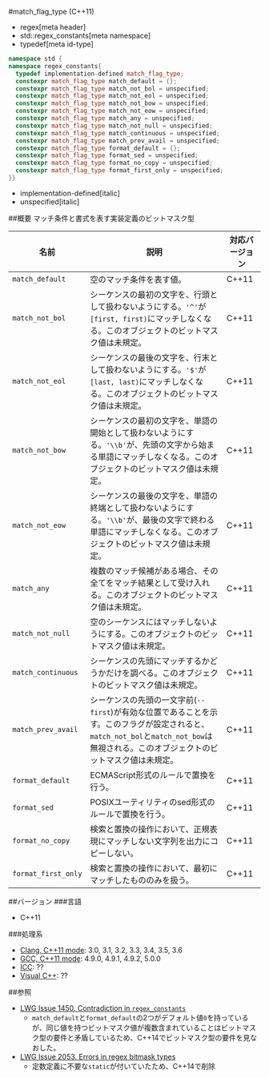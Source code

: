 #match_flag_type (C++11)
* regex[meta header]
* std::regex_constants[meta namespace]
* typedef[meta id-type]

```cpp
namespace std {
namespace regex_constants{
  typedef implementation-defined match_flag_type;
  constexpr match_flag_type match_default = {};
  constexpr match_flag_type match_not_bol = unspecified;
  constexpr match_flag_type match_not_eol = unspecified;
  constexpr match_flag_type match_not_bow = unspecified;
  constexpr match_flag_type match_not_eow = unspecified;
  constexpr match_flag_type match_any = unspecified;
  constexpr match_flag_type match_not_null = unspecified;
  constexpr match_flag_type match_continuous = unspecified;
  constexpr match_flag_type match_prev_avail = unspecified;
  constexpr match_flag_type format_default = {};
  constexpr match_flag_type format_sed = unspecified;
  constexpr match_flag_type format_no_copy = unspecified;
  constexpr match_flag_type format_first_only = unspecified;
}}
```
* implementation-defined[italic]
* unspecified[italic]

##概要
マッチ条件と書式を表す実装定義のビットマスク型


| 名前 | 説明 | 対応バージョン |
|------|------|----------------|
| `match_default` | 空のマッチ条件を表す値。 | C++11 |
| `match_not_bol` | シーケンスの最初の文字を、行頭として扱わないようにする。`'^'`が`[first, first)`にマッチしなくなる。このオブジェクトのビットマスク値は未規定。 | C++11 |
| `match_not_eol` | シーケンスの最後の文字を、行末として扱わないようにする。`'$'`が`[last, last)`にマッチしなくなる。このオブジェクトのビットマスク値は未規定。 | C++11 |
| `match_not_bow` | シーケンスの最初の文字を、単語の開始として扱わないようにする。`'\\b'`が、先頭の文字から始まる単語にマッチしなくなる。このオブジェクトのビットマスク値は未規定。 | C++11 |
| `match_not_eow` | シーケンスの最後の文字を、単語の終端として扱わないようにする。`'\\b'`が、最後の文字で終わる単語にマッチしなくなる。このオブジェクトのビットマスク値は未規定。 | C++11 |
| `match_any` | 複数のマッチ候補がある場合、その全てをマッチ結果として受け入れる。このオブジェクトのビットマスク値は未規定。 | C++11 |
| `match_not_null` | 空のシーケンスにはマッチしないようにする。このオブジェクトのビットマスク値は未規定。 | C++11 |
| `match_continuous` | シーケンスの先頭にマッチするかどうかだけを調べる。このオブジェクトのビットマスク値は未規定。 | C++11 |
| `match_prev_avail` | シーケンスの先頭の一文字前(`--first`)が有効な位置であることを示す。このフラグが設定されると、`match_not_bol`と`match_not_bow`は無視される。このオブジェクトのビットマスク値は未規定。 | C++11 |
| `format_default` | ECMAScript形式のルールで置換を行う。 | C++11 |
| `format_sed` | POSIXユーティリティのsed形式のルールで置換を行う。 | C++11 |
| `format_no_copy` | 検索と置換の操作において、正規表現にマッチしない文字列を出力にコピーしない。 | C++11 |
| `format_first_only` | 検索と置換の操作において、最初にマッチしたもののみを扱う。 | C++11 |


##バージョン
###言語
- C++11

###処理系
- [Clang, C++11 mode](/implementation.md#clang): 3.0, 3.1, 3.2, 3.3, 3.4, 3.5, 3.6
- [GCC, C++11 mode](/implementation.md#gcc): 4.9.0, 4.9.1, 4.9.2, 5.0.0
- [ICC](/implementation.md#icc): ??
- [Visual C++](/implementation.md#visual_cpp): ??


##参照
- [LWG Issue 1450. Contradiction in `regex_constants`](http://www.open-std.org/jtc1/sc22/wg21/docs/lwg-defects.html#1450)
    - `match_default`と`format_default`の2つがデフォルト値`0`を持っているが、同じ値を持つビットマスク値が複数含まれていることはビットマスク型の要件と矛盾しているため、C++14でビットマスク型の要件を見なおした。
- [LWG Issue 2053. Errors in regex bitmask types](http://www.open-std.org/jtc1/sc22/wg21/docs/lwg-defects.html#2053)
    - 定数定義に不要な`static`が付いていたため、C++14で削除

